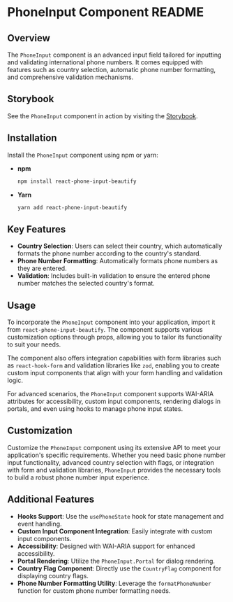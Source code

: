 # PhoneInput Component README

## Overview

The `PhoneInput` component is an advanced input field tailored for inputting and validating international phone numbers. It comes equipped with features such as country selection, automatic phone number formatting, and comprehensive validation mechanisms.

## Storybook

See the `PhoneInput` component in action by visiting the [Storybook](https://ipagar.github.io/react-phone-input-beautify).

## Installation

Install the `PhoneInput` component using npm or yarn:

- **npm**

  ```bash
  npm install react-phone-input-beautify
  ```

- **Yarn**

  ```bash
  yarn add react-phone-input-beautify
  ```

## Key Features

- **Country Selection**: Users can select their country, which automatically formats the phone number according to the country's standard.
- **Phone Number Formatting**: Automatically formats phone numbers as they are entered.
- **Validation**: Includes built-in validation to ensure the entered phone number matches the selected country's format.

## Usage

To incorporate the `PhoneInput` component into your application, import it from `react-phone-input-beautify`. The component supports various customization options through props, allowing you to tailor its functionality to suit your needs.

The component also offers integration capabilities with form libraries such as `react-hook-form` and validation libraries like `zod`, enabling you to create custom input components that align with your form handling and validation logic.

For advanced scenarios, the `PhoneInput` component supports WAI-ARIA attributes for accessibility, custom input components, rendering dialogs in portals, and even using hooks to manage phone input states.

## Customization

Customize the `PhoneInput` component using its extensive API to meet your application's specific requirements. Whether you need basic phone number input functionality, advanced country selection with flags, or integration with form and validation libraries, `PhoneInput` provides the necessary tools to build a robust phone number input experience.

## Additional Features

- **Hooks Support**: Use the `usePhoneState` hook for state management and event handling.
- **Custom Input Component Integration**: Easily integrate with custom input components.
- **Accessibility**: Designed with WAI-ARIA support for enhanced accessibility.
- **Portal Rendering**: Utilize the `PhoneInput.Portal` for dialog rendering.
- **Country Flag Component**: Directly use the `CountryFlag` component for displaying country flags.
- **Phone Number Formatting Utility**: Leverage the `formatPhoneNumber` function for custom phone number formatting needs.
